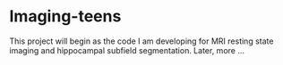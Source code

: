 # Imaging-teens
This project will begin as the code I am developing for MRI resting state imaging and hippocampal subfield segmentation. 
Later, more ...
